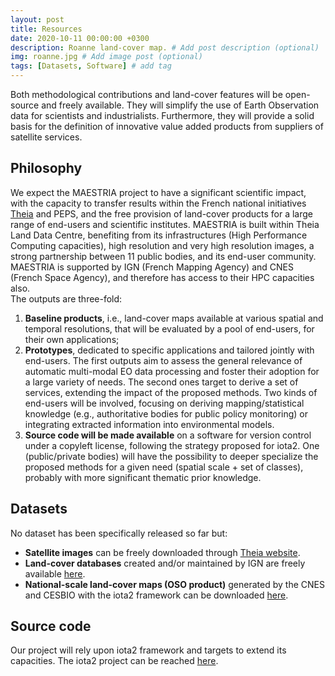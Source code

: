 ```yaml
---
layout: post
title: Resources
date: 2020-10-11 00:00:00 +0300
description: Roanne land-cover map. # Add post description (optional)
img: roanne.jpg # Add image post (optional)
tags: [Datasets, Software] # add tag
---
```


Both methodological contributions and land-cover features will be open-source and freely available. They will simplify the use of Earth Observation data for scientists and industrialists. Furthermore, they will provide a solid basis for the definition of innovative value added products from suppliers of satellite services.

## Philosophy

We expect the MAESTRIA project to have a significant scientific impact, with the capacity to transfer results within the French national initiatives <a href="https://www.theia-land.fr/en/satellite-data/" target="_blank">Theia</a> and PEPS, and the free provision of land-cover products for a large range of end-users and scientific institutes. MAESTRIA is built within Theia Land Data Centre, benefiting from its infrastructures (High Performance Computing capacities), high resolution and very high resolution images, a strong partnership between 11 public bodies, and its end-user community.<br>
MAESTRIA is supported by IGN (French Mapping Agency) and CNES (French Space Agency), and therefore has access to their HPC capacities also.<br>
The outputs are three-fold:
<ol>
  <li> <b>Baseline products</b>, i.e., land-cover maps available at various spatial and temporal resolutions, that will be evaluated by a pool of end-users, for their own applications;</li>
  <li> <b>Prototypes</b>, dedicated to specific applications and tailored jointly with end-users. The first outputs aim to assess the general relevance of automatic multi-modal EO data processing and foster their adoption for a large variety of needs. The second ones target to derive a set of services, extending the impact of the proposed methods. Two kinds of end-users will be involved, focusing on deriving mapping/statistical knowledge (e.g., authoritative bodies for public policy monitoring) or integrating extracted information into environmental models.</li>
<li> <b>Source code will be made available</b> on a software for version control under a copyleft license, following the strategy proposed for iota2. One (public/private bodies) will have the possibility to deeper specialize the proposed methods for a given need (spatial scale + set of classes), probably with more significant thematic prior knowledge.</li>
</ol>

## Datasets
No dataset has been specifically released so far but:
<ul>
  <li> <b>Satellite images</b> can be freely downloaded through <a href="https://www.theia-land.fr/en/satellite-data/" target="_blank">Theia website</a>.</li>  
    <li> <b>Land-cover databases</b> created and/or maintained by IGN are freely available <a href="https://geoservices.ign.fr/documentation/diffusion/index.html" target="_blank">here</a>. </li>  
    <li> <b>National-scale land-cover maps (OSO product)</b> generated by the CNES and CESBIO with the iota2 framework can be downloaded <a href="http://osr-cesbio.ups-tlse.fr/~oso/ " target="_blank">here</a>. </li> 
 </ul>

## Source code
Our project will rely upon iota2 framework and targets to extend its capacities. The iota2 project can be reached <a href="http://framagit.org/iota2-project/iota2" target="_blank">here</a>.

